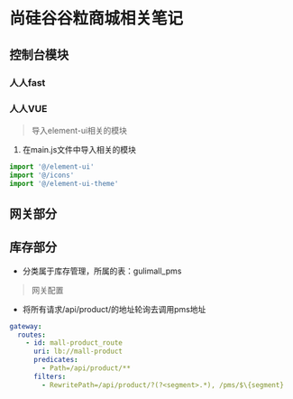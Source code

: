 # 尚硅谷谷粒商城相关笔记

## 控制台模块

### 人人fast

### 人人VUE

> 导入element-ui相关的模块

1. 在main.js文件中导入相关的模块

```js
import '@/element-ui'                        
import '@/icons'                             
import '@/element-ui-theme'
```

## 网关部分



## 库存部分

- 分类属于库存管理，所属的表：gulimall_pms

> 网关配置

- 将所有请求/api/product/的地址轮询去调用pms地址 

```yaml
gateway:
  routes:
    - id: mall-product_route
      uri: lb://mall-product
      predicates:
        - Path=/api/product/**
      filters:
        - RewritePath=/api/product/?(?<segment>.*), /pms/$\{segment}
```

